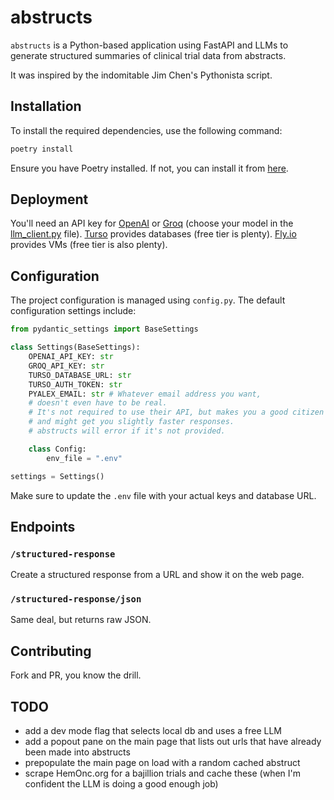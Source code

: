 # abstructs

`abstructs` is a Python-based application using FastAPI and LLMs
to generate structured summaries of clinical trial data from abstracts. 

It was inspired by the indomitable Jim Chen's Pythonista script.
## Installation

To install the required dependencies, use the following command:

```bash
poetry install
```

Ensure you have Poetry installed. If not, you can install it from [here](https://python-poetry.org/docs/#installation).

## Deployment

You'll need an API key for
[OpenAI](https://openai.com/)
or
[Groq](https://www.groq.com/)
(choose your model in the [llm_client.py](./src/abstructs/llm_client.py) file).
[Turso](https://www.turso.tech/) provides databases (free tier is plenty).
[Fly.io](https://fly.io/) provides VMs (free tier is also plenty).


## Configuration

The project configuration is managed using `config.py`. The default configuration settings include:

```python
from pydantic_settings import BaseSettings

class Settings(BaseSettings):
    OPENAI_API_KEY: str
    GROQ_API_KEY: str
    TURSO_DATABASE_URL: str
    TURSO_AUTH_TOKEN: str
    PYALEX_EMAIL: str # Whatever email address you want,
    # doesn't even have to be real.
    # It's not required to use their API, but makes you a good citizen
    # and might get you slightly faster responses.
    # abstructs will error if it's not provided.

    class Config:
        env_file = ".env"

settings = Settings()
```

Make sure to update the `.env` file with your actual keys and database URL.

## Endpoints

### `/structured-response`

Create a structured response from a URL and show it on the web page.

### `/structured-response/json`

Same deal, but returns raw JSON.

## Contributing

Fork and PR, you know the drill.

## TODO

- add a dev mode flag that selects local db and uses a free LLM
- add a popout pane on the main page that lists out urls that have already been made into abstructs
- prepopulate the main page on load with a random cached abstruct
- scrape HemOnc.org for a bajillion trials and cache these (when I'm confident the LLM is doing a good enough job)
